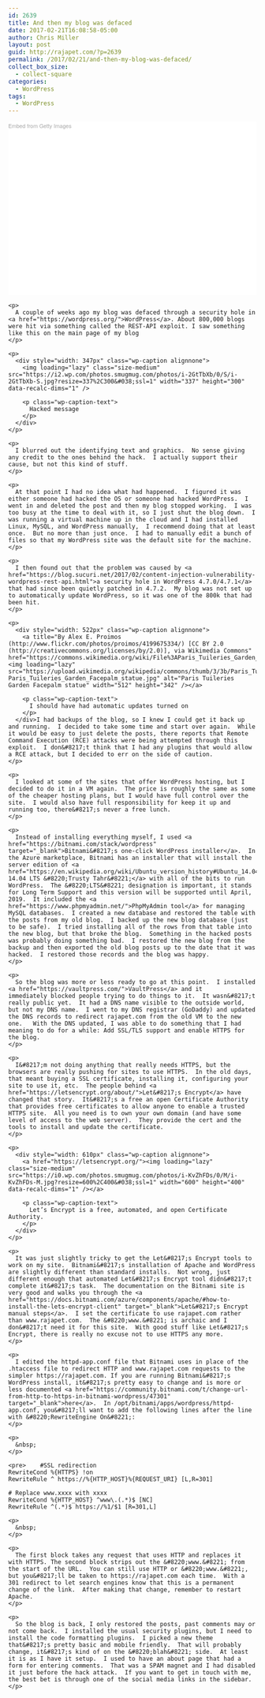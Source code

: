 ```yaml
---
id: 2639
title: And then my blog was defaced
date: 2017-02-21T16:08:58-05:00
author: Chris Miller
layout: post
guid: http://rajapet.com/?p=2639
permalink: /2017/02/21/and-then-my-blog-was-defaced/
collect_box_size:
  - collect-square
categories:
  - WordPress
tags:
  - WordPress
---
```

<div class="getty embed image" style="background-color: #fff; display: inline-block; font-family: 'Helvetica Neue',Helvetica,Arial,sans-serif; color: #a7a7a7; font-size: 11px; width: 100%; max-width: 509px;">
  <div style="padding: 0; margin: 0; text-align: left;">
    <a style="color: #a7a7a7; text-decoration: none; font-weight: normal !important; border: none; display: inline-block;" href="http://www.gettyimages.com/detail/540848970" target="_blank">Embed from Getty Images</a>
  </div>
  
  <div style="overflow: hidden; position: relative; height: 0; padding: 66.601179% 0 0 0; width: 100%;">
  </div>
  
  <p style="margin: 0;">
    </div> 
    
    <p>
      A couple of weeks ago my blog was defaced through a security hole in <a href="https://wordpress.org/">WordPress</a>. About 800,000 blogs were hit via something called the REST-API exploit. I saw something like this on the main page of my blog
    </p>
    
    <p>
      <div style="width: 347px" class="wp-caption alignnone">
        <img loading="lazy" class="size-medium" src="https://i2.wp.com/photos.smugmug.com/photos/i-2GtTbXb/0/S/i-2GtTbXb-S.jpg?resize=337%2C300&#038;ssl=1" width="337" height="300" data-recalc-dims="1" />
        
        <p class="wp-caption-text">
          Hacked message
        </p>
      </div>
    </p>
    
    <p>
      I blurred out the identifying text and graphics.  No sense giving any credit to the ones behind the hack.  I actually support their cause, but not this kind of stuff.
    </p>
    
    <p>
      At that point I had no idea what had happened.  I figured it was either someone had hacked the OS or someone had hacked WordPress.  I went in and deleted the post and then my blog stopped working.  I was too busy at the time to deal with it, so I just shut the blog down.  I was running a virtual machine up in the cloud and I had installed Linux, MySQL, and WordPress manually,  I recommend doing that at least once.  But no more than just once.  I had to manually edit a bunch of files so that my WordPress site was the default site for the machine.
    </p>
    
    <p>
      I then found out that the problem was caused by <a href="https://blog.sucuri.net/2017/02/content-injection-vulnerability-wordpress-rest-api.html">a security hole in WordPress 4.7.0/4.7.1</a> that had since been quietly patched in 4.7.2.  My blog was not set up to automatically update WordPress, so it was one of the 800k that had been hit.
    </p>
    
    <p>
      <div style="width: 522px" class="wp-caption alignnone">
        <a title="By Alex E. Proimos (http://www.flickr.com/photos/proimos/4199675334/) [CC BY 2.0 (http://creativecommons.org/licenses/by/2.0)], via Wikimedia Commons" href="https://commons.wikimedia.org/wiki/File%3AParis_Tuileries_Garden_Facepalm_statue.jpg"><img loading="lazy" src="https://upload.wikimedia.org/wikipedia/commons/thumb/3/3b/Paris_Tuileries_Garden_Facepalm_statue.jpg/512px-Paris_Tuileries_Garden_Facepalm_statue.jpg" alt="Paris Tuileries Garden Facepalm statue" width="512" height="342" /></a>
        
        <p class="wp-caption-text">
          I should have had automatic updates turned on
        </p>
      </div>I had backups of the blog, so I knew I could get it back up and running.  I decided to take some time and start over again.  While it would be easy to just delete the posts, there reports that Remote Command Execution (RCE) attacks were being attempted through this exploit.  I don&#8217;t think that I had any plugins that would allow a RCE attack, but I decided to err on the side of caution.
    </p>
    
    <p>
      I looked at some of the sites that offer WordPress hosting, but I decided to do it in a VM again.  The price is roughly the same as some of the cheaper hosting plans, but I would have full control over the site.  I would also have full responsibility for keep it up and running too, there&#8217;s never a free lunch.
    </p>
    
    <p>
      Instead of installing everything myself, I used <a href="https://bitnami.com/stack/wordpress" target="_blank">Bitnami&#8217;s one-click WordPress installer</a>.  In the Azure marketplace, Bitnami has an installer that will install the server edition of <a href="https://en.wikipedia.org/wiki/Ubuntu_version_history#Ubuntu_14.04_LTS_.28Trusty_Tahr.29">Ubuntu 14.04 LTS &#8220;Trusty Tahr&#8221;</a> with all of the bits to run WordPress.  The &#8220;LTS&#8221; designation is important, it stands for Long Term Support and this version will be supported until April, 2019.  It included the <a href="https://www.phpmyadmin.net/">PhpMyAdmin tool</a> for managing MySQL databases.  I created a new database and restored the table with the posts from my old blog.  I backed up the new blog database (just to be safe).  I tried installing all of the rows from that table into the new blog, but that broke the blog.  Something in the hacked posts was probably doing something bad.  I restored the new blog from the backup and then exported the old blog posts up to the date that it was hacked.  I restored those records and the blog was happy.
    </p>
    
    <p>
      So the blog was more or less ready to go at this point.  I installed <a href="https://vaultpress.com/">VaultPress</a> and it immediately blocked people trying to do things to it.  It wasn&#8217;t really public yet.  It had a DNS name visible to the outside world, but not my DNS name.  I went to my DNS registrar (GoDaddy) and updated the DNS records to redirect rajapet.com from the old VM to the new one.   With the DNS updated, I was able to do something that I had meaning to do for a while: Add SSL/TLS support and enable HTTPS for the blog.
    </p>
    
    <p>
      I&#8217;m not doing anything that really needs HTTPS, but the browsers are really pushing for sites to use HTTPS.  In the old days, that meant buying a SSL certificate, installing it, configuring your site to use it, etc.  The people behind <a href="https://letsencrypt.org/about/">Let&#8217;s Encrypt</a> have changed that story.  It&#8217;s a free an open Certificate Authority that provides free certificates to allow anyone to enable a trusted HTTPS site.  All you need is to own your own domain (and have some level of access to the web server).  They provide the cert and the tools to install and update the certificate.
    </p>
    
    <p>
      <div style="width: 610px" class="wp-caption alignnone">
        <a href="https://letsencrypt.org/"><img loading="lazy" class="size-medium" src="https://i0.wp.com/photos.smugmug.com/photos/i-KvZhFDs/0/M/i-KvZhFDs-M.jpg?resize=600%2C400&#038;ssl=1" width="600" height="400" data-recalc-dims="1" /></a>
        
        <p class="wp-caption-text">
          Let’s Encrypt is a free, automated, and open Certificate Authority.
        </p>
      </div>
    </p>
    
    <p>
      It was just slightly tricky to get the Let&#8217;s Encrypt tools to work on my site.  Bitnami&#8217;s installation of Apache and WordPress are slightly different than standard installs.  Not wrong, just different enough that automated Let&#8217;s Encrypt tool didn&#8217;t complete it&#8217;s task.  The documentation on the Bitnami site is very good and walks you through the <a href="https://docs.bitnami.com/azure/components/apache/#how-to-install-the-lets-encrypt-client" target="_blank">Let&#8217;s Encrypt manual steps</a>.  I set the certificate to use rajapet.com rather than www.rajapet.com.  The &#8220;www.&#8221; is archaic and I don&#8217;t need it for this site.  With good stuff like Let&#8217;s Encrypt, there is really no excuse not to use HTTPS any more.
    </p>
    
    <p>
      I edited the httpd-app.conf file that Bitnami uses in place of the .htaccess file to redirect HTTP and www.rajapet.com requests to the simpler https://rajapet.com. If you are running Bitnami&#8217;s WordPress install, it&#8217;s pretty easy to change and is more or less documented <a href="https://community.bitnami.com/t/change-url-from-http-to-https-in-bitnami-wordpress/47301" target="_blank">here</a>.  In /opt/bitnami/apps/wordpress/httpd-app.conf, you&#8217;ll want to add the following lines after the line with &#8220;RewriteEngine On&#8221;:
    </p>
    
    <p>
      &nbsp;
    </p>
    
    <pre>    #SSL redirection
    RewriteCond %{HTTPS} !on
    RewriteRule ^ https://%{HTTP_HOST}%{REQUEST_URI} [L,R=301]

    # Replace www.xxxx with xxxx
    RewriteCond %{HTTP_HOST} ^www\.(.*)$ [NC]
    RewriteRule ^(.*)$ https://%1/$1 [R=301,L]
</pre>
    
    <p>
      &nbsp;
    </p>
    
    <p>
      The first block takes any request that uses HTTP and replaces it with HTTPS. The second block strips out the &#8220;www.&#8221; from the start of the URL.  You can still use HTTP or &#8220;www.&#8221;, but you&#8217;ll be taken to https://rajapet.com each time.  With a 301 redirect to let search engines know that this is a permanent change of the link.  After making that change, remember to restart Apache.
    </p>
    
    <p>
      So the blog is back, I only restored the posts, past comments may or not come back.  I installed the usual security plugins, but I need to install the code formatting plugins.  I picked a new theme that&#8217;s pretty basic and mobile friendly.  That will probably change, it&#8217;s kind of on the &#8220;blah&#8221; side.  At least it is as I have it setup.  I used to have an about page that had a form for entering comments.  That was a SPAM magnet and I had disabled it just before the hack attack.  If you want to get in touch with me, the best bet is through one of the social media links in the sidebar.
    </p>